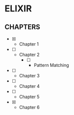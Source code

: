 # ELIXIR
## CHAPTERS
- [x] - Chapter 1
- [ ] - Chapter 2
    - [ ] - Pattern Matching
- [ ] - Chapter 3
- [ ] - Chapter 4
- [ ] - Chapter 5
- [x] - Chapter 6